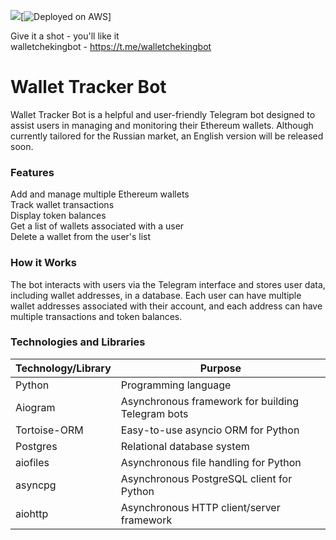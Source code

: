 <a href="https://codeclimate.com/github/Kem0111/wallet_action/maintainability"><img src="https://api.codeclimate.com/v1/badges/3e8de494c6b9c185a482/maintainability" /></a>[![Deployed on AWS](https://img.shields.io/badge/Deployed%20on-AWS-orange)]

Give it a shot  - you'll like it  
walletchekingbot - https://t.me/walletchekingbot

# Wallet Tracker Bot

Wallet Tracker Bot is a helpful and user-friendly Telegram bot designed to assist users in managing and monitoring their Ethereum wallets. Although currently tailored for the Russian market, an English version will be released soon.  

### Features

Add and manage multiple Ethereum wallets  
Track wallet transactions  
Display token balances  
Get a list of wallets associated with a user  
Delete a wallet from the user's list  


### How it Works

The bot interacts with users via the Telegram interface and stores user data, including wallet addresses, in a database. Each user can have multiple wallet addresses associated with their account, and each address can have multiple transactions and token balances.


### Technologies and Libraries

| Technology/Library | Purpose                                                   |
|--------------------|-----------------------------------------------------------|
| Python             | Programming language                                      |
| Aiogram            | Asynchronous framework for building Telegram bots         |
| Tortoise-ORM       | Easy-to-use asyncio ORM for Python                        |
| Postgres           | Relational database system                                |
| aiofiles           | Asynchronous file handling for Python                     |
| asyncpg            | Asynchronous PostgreSQL client for Python                 |
| aiohttp            | Asynchronous HTTP client/server framework                 |
